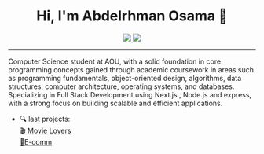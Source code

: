 <h1 align="center">Hi, I'm Abdelrhman Osama 👋</h1>

<p align="center">
  <a href="https://www.linkedin.com/in/abdelrhman-osama-mostafa-shawky-15417a344/">
    <img src="https://img.shields.io/badge/linkedin-0077B5?style=for-the-badge&logo=linkedin&logoColor=white" />
  </a>
  <a href="[https://instagram.com/[اسم_مستخدمك]](https://www.instagram.com/abdo_osama226/)">
    <img src="https://img.shields.io/badge/instagram-E4405F?style=for-the-badge&logo=instagram&logoColor=white" />
  </a>
</p>

---

Computer Science student at AOU, with a solid foundation in core programming concepts gained through academic coursework in areas such as programming fundamentals, object-oriented design, algorithms, data structures, computer architecture, operating systems, and databases. 
Specializing in Full Stack Development using Next.js , Node.js and express, with a strong focus on building scalable and efficient applications.

- 🔍 last projects:<br>
   <a href="https://movieinfosite-production.up.railway.app/">
   🎬 Movie Lovers
  </a><br>
     <a href="https://calm-imagination-production.up.railway.app/">
 🛒E-comm
  </a>



